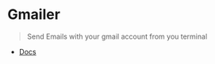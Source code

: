 # Gmailer
> Send Emails with  your gmail account from you terminal

* [Docs](https://docs.jacksonmooring.com/gmailer)
